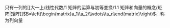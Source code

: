 只有一列的[[大一上/线性代数/1 矩阵的运算与初等变换/1.1 矩阵和向量的概念/矩阵|矩阵]]$B=\left(\begin{matrix}a_1\\a_2\\\vdots\\a_n\end{matrix}\right)$，称为列向量